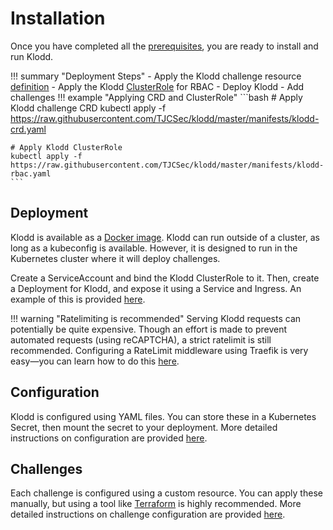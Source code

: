# Installation

Once you have completed all the [prerequisites](./prerequisites.md), you are ready to install and run Klodd.

!!! summary "Deployment Steps"
    - Apply the Klodd challenge resource [definition](https://raw.githubusercontent.com/TJCSec/klodd/master/manifests/klodd-crd.yaml)
    - Apply the Klodd [ClusterRole](https://raw.githubusercontent.com/TJCSec/klodd/master/manifests/klodd-rbac.yaml) for RBAC
    - Deploy Klodd
    - Add challenges
!!! example "Applying CRD and ClusterRole"
    ```bash
    # Apply Klodd challenge CRD
    kubectl apply -f https://raw.githubusercontent.com/TJCSec/klodd/master/manifests/klodd-crd.yaml

    # Apply Klodd ClusterRole
    kubectl apply -f https://raw.githubusercontent.com/TJCSec/klodd/master/manifests/klodd-rbac.yaml
    ```

## Deployment

Klodd is available as a [Docker image](https://github.com/TJCSec/klodd/pkgs/container/klodd). Klodd can run outside of a cluster, as long as a kubeconfig is available. However, it is designed to run in the Kubernetes cluster where it will deploy challenges.

Create a ServiceAccount and bind the Klodd ClusterRole to it. Then, create a Deployment for Klodd, and expose it using a Service and Ingress. An example of this is provided [here](../examples/basic.md).

!!! warning "Ratelimiting is recommended"
    Serving Klodd requests can potentially be quite expensive. Though an effort is made to prevent automated requests (using reCAPTCHA), a strict ratelimit is still recommended. Configuring a RateLimit middleware using Traefik is very easy—you can learn how to do this [here](https://doc.traefik.io/traefik/middlewares/http/ratelimit/).

## Configuration

Klodd is configured using YAML files. You can store these in a Kubernetes Secret, then mount the secret to your deployment. More detailed instructions on configuration are provided [here](./configuration.md).

## Challenges

Each challenge is configured using a custom resource. You can apply these manually, but using a tool like [Terraform](https://www.terraform.io/) is highly recommended. More detailed instructions on challenge configuration are provided [here](./challenges.md).
